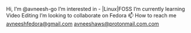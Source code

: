 Hi, I’m @avneesh-go
I’m interested in - |Linux|FOSS
I’m currently learning Video Editing
I’m looking to collaborate on Fedora
📫 How to reach me 
avneeshfedora@gmail.com
avneeshaws@protonmail.com.com

<!---
avneesh-go/avneesh-go is a ✨ special ✨ repository because its `README.md` (this file) appears on your GitHub profile.
You can click the Preview link to take a look at your changes.
--->
